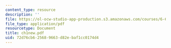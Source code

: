 ```yaml
---
content_type: resource
description: ''
file: https://ol-ocw-studio-app-production.s3.amazonaws.com/courses/6-661-receivers-antennas-and-signals-spring-2003/72d76cb625689663d82ebaf1cc0174d4_ch1new.pdf
file_type: application/pdf
resourcetype: Document
title: ch1new.pdf
uid: 72d76cb6-2568-9663-d82e-baf1cc0174d4
---
```

